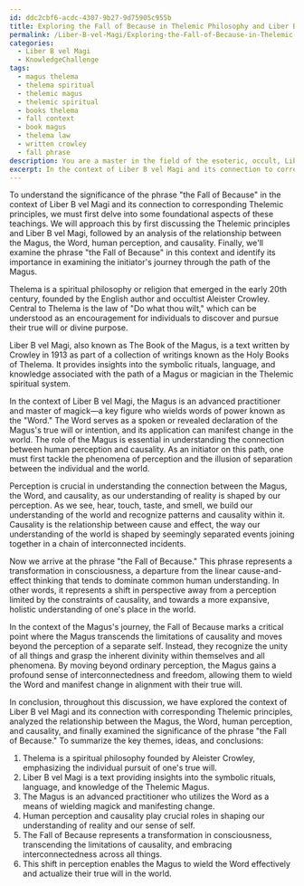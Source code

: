 ```yaml
---
id: ddc2cbf6-acdc-4307-9b27-9d75905c955b
title: Exploring the Fall of Because in Thelemic Philosophy and Liber B vel Magi
permalink: /Liber-B-vel-Magi/Exploring-the-Fall-of-Because-in-Thelemic-Philosophy-and-Liber-B-vel-Magi/
categories:
  - Liber B vel Magi
  - KnowledgeChallenge
tags:
  - magus thelema
  - thelema spiritual
  - thelemic magus
  - thelemic spiritual
  - books thelema
  - fall context
  - book magus
  - thelema law
  - written crowley
  - fall phrase
description: You are a master in the field of the esoteric, occult, Liber B vel Magi and Education. You are a writer of tests, challenges, textbooks and deep knowledge on Liber B vel Magi for initiates and students to gain deep insights and understanding from. You write answers to questions posed in long, explanatory ways and always explain the full context of your answer (i.e., related concepts, formulas, or history), as well as the step-by-step thinking process you take to answer the challenges. Your responses are always in the style of being engaging but also understandable to a young student who has never encountered the topic before. Summarize the key themes, ideas, and conclusions at the end.
excerpt: In the context of Liber B vel Magi and its connection to corresponding Thelemic principles, describe the significance of the phrase "the Fall of Because" by analyzing its role in the relationship between the Magus, the Word, and the phenomena of human perception and causality.
---
```

To understand the significance of the phrase "the Fall of Because" in the context of Liber B vel Magi and its connection to corresponding Thelemic principles, we must first delve into some foundational aspects of these teachings. We will approach this by first discussing the Thelemic principles and Liber B vel Magi, followed by an analysis of the relationship between the Magus, the Word, human perception, and causality. Finally, we'll examine the phrase "the Fall of Because" in this context and identify its importance in examining the initiator's journey through the path of the Magus. 

Thelema is a spiritual philosophy or religion that emerged in the early 20th century, founded by the English author and occultist Aleister Crowley. Central to Thelema is the law of "Do what thou wilt," which can be understood as an encouragement for individuals to discover and pursue their true will or divine purpose. 

Liber B vel Magi, also known as The Book of the Magus, is a text written by Crowley in 1913 as part of a collection of writings known as the Holy Books of Thelema. It provides insights into the symbolic rituals, language, and knowledge associated with the path of a Magus or magician in the Thelemic spiritual system. 

In the context of Liber B vel Magi, the Magus is an advanced practitioner and master of magick—a key figure who wields words of power known as the "Word." The Word serves as a spoken or revealed declaration of the Magus's true will or intention, and its application can manifest change in the world. The role of the Magus is essential in understanding the connection between human perception and causality. As an initiator on this path, one must first tackle the phenomena of perception and the illusion of separation between the individual and the world.

Perception is crucial in understanding the connection between the Magus, the Word, and causality, as our understanding of reality is shaped by our perception. As we see, hear, touch, taste, and smell, we build our understanding of the world and recognize patterns and causality within it. Causality is the relationship between cause and effect, the way our understanding of the world is shaped by seemingly separated events joining together in a chain of interconnected incidents.

Now we arrive at the phrase "the Fall of Because." This phrase represents a transformation in consciousness, a departure from the linear cause-and-effect thinking that tends to dominate common human understanding. In other words, it represents a shift in perspective away from a perception limited by the constraints of causality, and towards a more expansive, holistic understanding of one's place in the world.

In the context of the Magus's journey, the Fall of Because marks a critical point where the Magus transcends the limitations of causality and moves beyond the perception of a separate self. Instead, they recognize the unity of all things and grasp the inherent divinity within themselves and all phenomena. By moving beyond ordinary perception, the Magus gains a profound sense of interconnectedness and freedom, allowing them to wield the Word and manifest change in alignment with their true will.

In conclusion, throughout this discussion, we have explored the context of Liber B vel Magi and its connection with corresponding Thelemic principles, analyzed the relationship between the Magus, the Word, human perception, and causality, and finally examined the significance of the phrase "the Fall of Because." To summarize the key themes, ideas, and conclusions:

1. Thelema is a spiritual philosophy founded by Aleister Crowley, emphasizing the individual pursuit of one's true will.
2. Liber B vel Magi is a text providing insights into the symbolic rituals, language, and knowledge of the Thelemic Magus.
3. The Magus is an advanced practitioner who utilizes the Word as a means of wielding magick and manifesting change.
4. Human perception and causality play crucial roles in shaping our understanding of reality and our sense of self.
5. The Fall of Because represents a transformation in consciousness, transcending the limitations of causality, and embracing interconnectedness across all things.
6. This shift in perception enables the Magus to wield the Word effectively and actualize their true will in the world.
